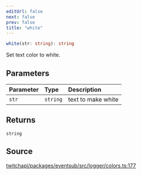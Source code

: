 ```yaml
---
editUrl: false
next: false
prev: false
title: "white"
---
```


```ts
white(str: string): string
```

Set text color to white.

## Parameters

| Parameter | Type | Description |
| :------ | :------ | :------ |
| `str` | `string` | text to make white |

## Returns

`string`

## Source

[twitchapi/packages/eventsub/src/logger/colors.ts:177](https://github.com/pablornc/twitchapi//blob/b274026/packages/eventsub/src/logger/colors.ts#L177)
